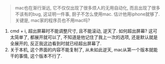 > mac也在渐行渐远, 它不仅仅出现了很多烦人的无用自动化, 而且出现了很多不该有的bug, 这证明一件事, 厨子不怎么使用mac. 估计他用iphone就够了. 关键是, mac家的程序员也不用mac吗?

1. cmd + i, 超出屏幕时不能调整尺寸, 且不能滚动, 逆天了. 如何超出屏幕? 这可太简单了, 都展开就可以了, 不知道是他记住了我上一次的选项, 还是默认就是全展开的, 反正我这边看到时就已经超出屏幕了.
2. 关于本机, 这个界面的内容不能复制了, 从未如此逆天, mac从第一个版本就能干的事情, 这个版本不行了.
